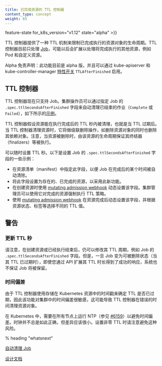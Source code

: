 ```yaml
---
title: 已完成资源的 TTL 控制器
content_type: concept
weight: 65
---
```

<!--
---
reviewers:
- janetkuo
title: TTL Controller for Finished Resources
content_type: concept
weight: 65
---
-->

<!-- overview -->

feature-state for_k8s_version="v1.12" state="alpha" >}}

<!--
The TTL controller provides a TTL mechanism to limit the lifetime of resource
objects that have finished execution. TTL controller only handles
[Jobs](/docs/concepts/workloads/controllers/jobs-run-to-completion/) for
now, and may be expanded to handle other resources that will finish execution,
such as Pods and custom resources.
-->
TTL 控制器提供了一种 TTL 机制来限制已完成执行的资源对象的生命周期。TTL 控制器目前只处理 [Job](/docs/concepts/workloads/controllers/jobs-run-to-completion/)，可能以后会扩展以处理将完成执行的其他资源，例如 Pod 和自定义资源。

<!--
Alpha Disclaimer: this feature is currently alpha, and can be enabled with both kube-apiserver and kube-controller-manager
[feature gate](/docs/reference/command-line-tools-reference/feature-gates/)
`TTLAfterFinished`.
-->
Alpha 免责声明：此功能目前是 alpha 版，并且可以通过 kube-apiserver 和 kube-controller-manager [特性开关](/docs/reference/command-line-tools-reference/feature-gates/) `TTLAfterFinished` 启用。




<!-- body -->

<!--
## TTL Controller
-->
## TTL 控制器

<!--
The TTL controller only supports Jobs for now. A cluster operator can use this feature to clean
up finished Jobs (either `Complete` or `Failed`) automatically by specifying the
`.spec.ttlSecondsAfterFinished` field of a Job, as in this
[example](/docs/concepts/workloads/controllers/jobs-run-to-completion/#clean-up-finished-jobs-automatically).
-->
TTL 控制器现在只支持 Job。集群操作员可以通过指定 Job 的 `.spec.ttlSecondsAfterFinished` 字段来自动清理已结束的作业（`Complete` 或 `Failed`），如下所示的[示例](/docs/concepts/workloads/controllers/jobs-run-to-completion/#clean-up-finished-jobs-automatically)。
<!--
The TTL controller will assume that a resource is eligible to be cleaned up
TTL seconds after the resource has finished, in other words, when the TTL has expired. When the
TTL controller cleans up a resource, it will delete it cascadingly, i.e. delete
its dependent objects together with it. Note that when the resource is deleted,
its lifecycle guarantees, such as finalizers, will be honored.
-->
TTL 控制器假设资源能在执行完成后的 TTL 秒内被清理，也就是当 TTL 过期后。当 TTL 控制器清理资源时，它将做级联删除操作，如删除资源对象的同时也删除其依赖对象。注意，当资源被删除时，由该资源的生命周期保证其终结器（finalizers）等被执行。

<!--
The TTL seconds can be set at any time. Here are some examples for setting the
`.spec.ttlSecondsAfterFinished` field of a Job:
-->
可以随时设置 TTL 秒。以下是设置 Job 的 `.spec.ttlSecondsAfterFinished` 字段的一些示例：

<!--
* Specify this field in the resource manifest, so that a Job can be cleaned up
  automatically some time after it finishes.
* Set this field of existing, already finished resources, to adopt this new
  feature.
* Use a
  [mutating admission webhook](/docs/reference/access-authn-authz/extensible-admission-controllers/#admission-webhooks)
  to set this field dynamically at resource creation time. Cluster administrators can
  use this to enforce a TTL policy for finished resources.
* Use a
  [mutating admission webhook](/docs/reference/access-authn-authz/extensible-admission-controllers/#admission-webhooks)
  to set this field dynamically after the resource has finished, and choose
  different TTL values based on resource status, labels, etc.
-->
* 在资源清单（manifest）中指定此字段，以便 Job 在完成后的某个时间被自动清除。
* 将此字段设置为存在的、已完成的资源，以采用此新功能。
* 在创建资源时使用 [mutating admission webhook](/docs/reference/access-authn-authz/extensible-admission-controllers/#admission-webhooks) 动态设置该字段。集群管理员可以使用它对完成的资源强制执行 TTL 策略。
* 使用 [mutating admission webhook](/docs/reference/access-authn-authz/extensible-admission-controllers/#admission-webhooks) 在资源完成后动态设置该字段，并根据资源状态、标签等选择不同的 TTL 值。

<!--
## Caveat
-->
## 警告

<!--
### Updating TTL Seconds
-->
### 更新 TTL 秒

<!--
Note that the TTL period, e.g. `.spec.ttlSecondsAfterFinished` field of Jobs,
can be modified after the resource is created or has finished. However, once the
Job becomes eligible to be deleted (when the TTL has expired), the system won't
guarantee that the Jobs will be kept, even if an update to extend the TTL
returns a successful API response.
-->
请注意，在创建资源或已经执行结束后，仍可以修改其 TTL 周期，例如 Job 的 `.spec.ttlSecondsAfterFinished` 字段。但是，一旦 Job 变为可被删除状态（当其 TTL 已过期时），即使您通过 API 扩展其 TTL 时长得到了成功的响应，系统也不保证 Job 将被保留。

<!--
### Time Skew
-->
### 时间偏差

<!--
Because TTL controller uses timestamps stored in the Kubernetes resources to
determine whether the TTL has expired or not, this feature is sensitive to time
skew in the cluster, which may cause TTL controller to clean up resource objects
at the wrong time.
-->
由于 TTL 控制器使用存储在 Kubernetes 资源中的时间戳来确定 TTL 是否已过期，因此该功能对集群中的时间偏差很敏感，这可能导致 TTL 控制器在错误的时间清理资源对象。

<!--
In Kubernetes, it's required to run NTP on all nodes
(see [#6159](https://github.com/kubernetes/kubernetes/issues/6159#issuecomment-93844058))
to avoid time skew. Clocks aren't always correct, but the difference should be
very small. Please be aware of this risk when setting a non-zero TTL.
-->
在 Kubernetes 中，需要在所有节点上运行 NTP（参见 [#6159](https://github.com/kubernetes/kubernetes/issues/6159#issuecomment-93844058)）以避免时间偏差。时钟并不总是如此正确，但差异应该很小。设置非零 TTL 时请注意避免这种风险。



% heading "whatsnext" 


<!--
[Clean up Jobs automatically](/docs/concepts/workloads/controllers/jobs-run-to-completion/#clean-up-finished-jobs-automatically)
-->
[自动清理 Job](/docs/concepts/workloads/controllers/jobs-run-to-completion/#clean-up-finished-jobs-automatically)

<!--
[Design doc](https://github.com/kubernetes/enhancements/blob/master/keps/sig-apps/0026-ttl-after-finish.md)
-->
[设计文档](https://github.com/kubernetes/enhancements/blob/master/keps/sig-apps/0026-ttl-after-finish.md)


